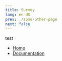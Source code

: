 ```yaml
---
title: Survey
lang: en-US
prev: ./some-other-page
next: false
---
```



test 


+ [Home](http://www.dialogware.com/)
+ [Documentation](http://docs.dialogware.com/)
